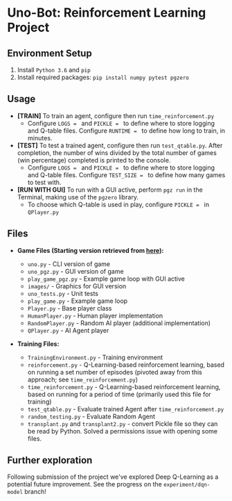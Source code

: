 # Uno-Bot: Reinforcement Learning Project

## Environment Setup
1. Install `Python 3.6` and `pip`
2. Install required packages: `pip install numpy pytest pgzero`

## Usage
- **[TRAIN]** To train an agent, configure then run `time_reinforcement.py`
	- Configure `LOGS = ` and `PICKLE = ` to define where to store logging and Q-table files. Configure `RUNTIME = ` to define how long to train, in minutes.
- **[TEST]** To test a trained agent, configure then run `test_qtable.py`. After completion, the number of wins divided by the total number of games (win percentage) completed is printed to the console.
	- Configure `LOGS = ` and `PICKLE = ` to define where to store logging and Q-table files. Configure `TEST_SIZE = ` to define how many games to test with.
- **[RUN WITH GUI]** To run with a GUI active, perform `pgz run` in the Terminal, making use of the `pgzero` library.
	- To choose which Q-table is used in play, configure `PICKLE = ` in `QPlayer.py`

## Files
- **Game Files (Starting version retrieved from [here](https://github.com/bennuttall/uno)):**
	- `uno.py` - CLI version of game
	- `uno_pgz.py` - GUI version of game
	- `play_game_pgz.py` - Example game loop with GUI active
	- `images/` - Graphics for GUI version
	- `uno_tests.py` - Unit tests
	- `play_game.py` - Example game loop
	- `Player.py` - Base player class
	- `HumanPlayer.py` - Human player implementation
	- `RandomPlayer.py` - Random AI player (additional implementation)
	- `QPlayer.py` - AI Agent player

- **Training Files:**
	- `TrainingEnvironment.py` - Training environment
	- `reinforcement.py` - Q-Learning-based reinforcement learning, based on running a set number of episodes (pivoted away from this approach; see `time_reinforcement.py`)
	- `time_reinforcement.py` - Q-Learning-based reinforcement learning, based on running for a period of time (primarily used this file for training)
	- `test_qtable.py` - Evaluate trained Agent after `time_reinforcement.py`
	- `random_testing.py` - Evaluate Random Agent
	- `transplant.py` and `transplant2.py` - convert Pickle file so they can be read by Python. Solved a permissions issue with opening some files.

## Further exploration
Following submission of the project we've explored Deep Q-Learning as a potential future improvement. See the progress on the `experiment/dqn-model` branch!